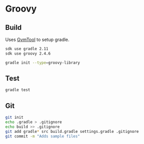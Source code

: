 Groovy
======

Build
-----

Uses [GvmTool](http://gvmtool.net) to setup gradle.

```bash
sdk use gradle 2.11
sdk use groovy 2.4.6

gradle init --type=groovy-library
```

Test
----

```bash
gradle test
```

Git
---

```bash
git init
echo .gradle > .gitignore
echo build >> .gitignore
git add gradle* src build.gradle settings.gradle .gitignore
git commit -m "Adds sample files"
```

